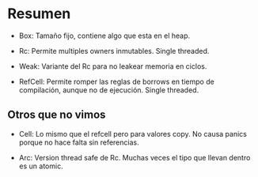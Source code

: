 # Resumen

* Box: Tamaño fijo, contiene algo que esta en el heap.

* Rc: Permite multiples owners inmutables. Single threaded.

* Weak: Variante del Rc para no leakear memoria en ciclos.

* RefCell: Permite romper las reglas de borrows en tiempo de compilación, aunque no de ejecución. Single threaded.

## Otros que no vimos

* Cell: Lo mismo que el refcell pero para valores copy. No causa panics porque no hace falta sin referencias.

* Arc: Version thread safe de Rc. Muchas veces el tipo que llevan dentro es un atomic.

